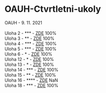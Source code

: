 # OAUH-Ctvrtletni-ukoly
OAUH - 9. 11. 2021<br><br>
Uloha 2  - ***  - [ZDE](src/the/max/schoolfinal/ulohy/Uloha2.java)  100% <br>
Uloha 3  - **   - [ZDE](src/the/max/schoolfinal/ulohy/Uloha3.java)  100% <br>
Uloha 4  - ***  - [ZDE](src/the/max/schoolfinal/ulohy/Uloha4.java)  100% <br>
Uloha 5  - ***  - [ZDE](src/the/max/schoolfinal/ulohy/Uloha5.java)  100% <br>
Uloha 6  - *    - [ZDE](src/the/max/schoolfinal/ulohy/Uloha6.java)  100% <br>
Uloha 12 - *    - [ZDE](src/the/max/schoolfinal/ulohy/Uloha12.java) 100% <br>
Uloha 13 - *    - [ZDE](src/the/max/schoolfinal/ulohy/Uloha13.java) 100% <br>
Uloha 14 - ***  - [ZDE](src/the/max/schoolfinal/ulohy/Uloha14.java) 100% <br>
Uloha 15 - **   - [ZDE](src/the/max/schoolfinal/ulohy/Uloha15.java) 100% <br>
Uloha 16 - **** - [ZDE](src/the/max/schoolfinal/ulohy/Uloha16.java) NaN  <br>
Uloha 18 - ***  - [ZDE](src/the/max/schoolfinal/ulohy/Uloha18.java) 100% <br>
